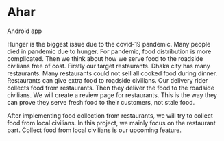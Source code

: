 # Ahar
Android app



Hunger is the biggest issue due to the covid-19 pandemic. Many people died in pandemic due to hunger. For pandemic, food distribution is more complicated. Then we think about how we serve food to the roadside civilians free of cost. Firstly our target restaurants. Dhaka city has many restaurants. Many restaurants could not sell all cooked food during dinner. Restaurants can give extra food to roadside civilians. Our delivery rider collects food from restaurants. Then they deliver the food to the roadside civilians. We will create a review page for restaurants. This is the way they can prove they serve fresh food to their customers, not stale food.

After implementing food collection from restaurants, we will try to collect food from local
civilians. In this project, we mainly focus on the restaurant part. Collect food from local civilians
is our upcoming feature.
